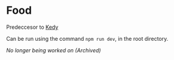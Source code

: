 # Food
Predeccesor to [Kedy](https://kedy.azurewebsites.net/)

Can be run using the command ```npm run dev```, in the root directory.


*No longer being worked on*
*(Archived)*
